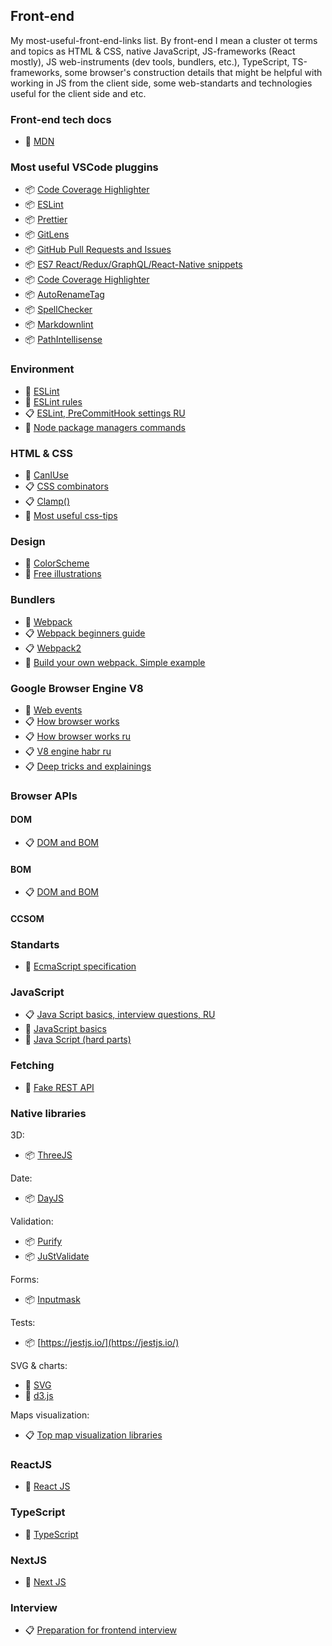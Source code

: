 ## Front-end

My most-useful-front-end-links list. 
By front-end I mean a cluster ot terms and topics as HTML & CSS, native JavaScript, JS-frameworks (React mostly), JS web-instruments (dev tools, bundlers, etc.), TypeScript, TS-frameworks, some browser's construction details that might be helpful with working in JS from the client side, some web-standarts and technologies useful for the client side and etc.

### Front-end tech docs

- 🧾 [MDN](https://developer.mozilla.org/en-US/)

### Most useful VSCode pluggins

- 📦 [Code Coverage Highlighter ](https://marketplace.visualstudio.com/items?itemName=brainfit.vscode-coverage-highlighter)
- 📦 [ESLint](https://marketplace.visualstudio.com/items?itemName=dbaeumer.vscode-eslint)
- 📦 [Prettier](https://marketplace.visualstudio.com/items?itemName=esbenp.prettier-vscode)
- 📦 [GitLens](https://marketplace.visualstudio.com/items?itemName=eamodio.gitlens)
- 📦 [GitHub Pull Requests and Issues ](https://marketplace.visualstudio.com/items?itemName=GitHub.vscode-pull-request-github)
- 📦 [ES7 React/Redux/GraphQL/React-Native snippets](https://marketplace.visualstudio.com/items?itemName=dsznajder.es7-react-js-snippets)
- 📦 [Code Coverage Highlighter ](https://marketplace.visualstudio.com/items?itemName=brainfit.vscode-coverage-highlighter)
- 📦 [AutoRenameTag](https://marketplace.visualstudio.com/items?itemName=formulahendry.auto-rename-tag)
- 📦 [SpellChecker](https://marketplace.visualstudio.com/items?itemName=streetsidesoftware.code-spell-checker)
- 📦 [Markdownlint](https://marketplace.visualstudio.com/items?itemName=DavidAnson.vscode-markdownlint)
- 📦 [PathIntellisense](https://marketplace.visualstudio.com/items?itemName=christian-kohler.path-intellisense)

### Environment

- 🧾 [ESLint](https://eslint.org/)
- 🧾 [ESLint rules](https://eslint.org/docs/rules/)
- 📋 [ESLint, PreCommitHook settings RU](https://maxpfrontend.ru/vebinary/nastroyka-eslint-prettier-pre-commit-hook-create-react-app-visual-studio-code/)
- 🔖 [Node package managers commands](./cheatsheets/yarn.md)

### HTML & CSS

- 🤖 [CanIUse](https://caniuse.com/)
- 📋 [CSS combinators](https://www.w3schools.com/css/css_combinators.asp)
- 📋 [Clamp()](https://piccalil.li/quick-tip/use-css-clamp-to-create-a-more-flexible-wrapper-utility/)
- 🔖 [Most useful css-tips](./cheatsheets/css.md)

### Design

- 🤖 [ColorScheme](https://colorscheme.ru/)
- 🤖 [Free illustrations](https://undraw.co/)

### Bundlers

- 🧾 [Webpack](https://webpack.js.org/)
- 📋 [Webpack beginners guide](https://dev.to/carriepascale/a-very-beginner-s-guide-to-webpack-2jal)
- 📋 [Webpack2](https://habr.com/ru/post/519064/)
- 🔖 [Build your own webpack. Simple example](https://github.com/PavPavv/wb)

### Google Browser Engine V8

- 🧾 [Web events](https://developer.mozilla.org/ru/docs/Web/Events)
- 📋 [How browser works](https://www.html5rocks.com/en/tutorials/internals/howbrowserswork/)
- 📋 [How browser works ru](https://www.html5rocks.com/ru/tutorials/internals/howbrowserswork/)
- 📋 [V8 engine habr ru](https://habr.com/ru/company/ruvds/blog/337460/)
- 📋 [Deep tricks and explainings](https://mrale.ph/)

### Browser APIs

#### DOM

- 📋 [DOM and BOM](https://medium.com/@fknussel/dom-bom-revisited-cf6124e2a816)

#### BOM

- 📋 [DOM and BOM](https://medium.com/@fknussel/dom-bom-revisited-cf6124e2a816)

#### CCSOM

### Standarts

- 🧾 [EcmaScript specification](https://tc39.es/ecma262/)

### JavaScript

- 📋 [Java Script basics, interview questions, RU](https://github.com/PavPavv/MyJSCheatsheet)
- 🔖 [JavaScript basics](./js_basics.md)
- 🔖 [Java Script (hard parts)](./js.md)

### Fetching

- 🤖 [Fake REST API](https://jsonplaceholder.typicode.com/)

### Native libraries

3D:

- 📦 [ThreeJS](https://threejs.org/)

Date:

- 📦 [DayJS](https://github.com/iamkun/dayjs)

Validation:

- 📦 [Purify](https://www.npmjs.com/package/purify)
- 📦 [JuStValidate](https://github.com/horprogs/Just-validate)

Forms:

- 📦 [Inputmask](https://github.com/RobinHerbots/Inputmask)

Tests:

- 📦 [https://jestjs.io/](https://jestjs.io/)

SVG & charts:

- 🔖 [SVG](./svg.md)
- 🔖 [d3.js](./d3.md)

Maps visualization:

- 📋 [Top map visualization libraries](https://habr.com/ru/post/318600/)

### ReactJS

- 🔖 [React JS](./react.md)

### TypeScript

- 🔖 [TypeScript](./ts.md)

### NextJS

- 🔖 [Next JS](./next.md)

### Interview

- 📋 [Preparation for frontend interview](https://www.notion.so/Front-End-Preparation-a0ac842415a04ddf9319718ea6ba22a4)
